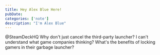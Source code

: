 ```yaml
---
title: Hey Alex Blue Here!
pubDate: 
categories: ['note']
description: "I'm Alex Blue"
---
```


@SteamDeckHQ Why don't just cancel the third-party launcher? I can't understand what game companies thinking? What's the benefits of locking gamers in their garbage launcher?